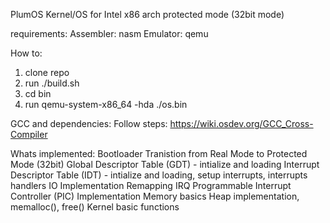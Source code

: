 PlumOS
Kernel/OS for Intel x86 arch protected mode (32bit mode)


requirements:
Assembler: nasm
Emulator: qemu

How to:
1. clone repo
2. run ./build.sh
3. cd bin
4. run qemu-system-x86_64 -hda ./os.bin

GCC and dependencies:
Follow steps: https://wiki.osdev.org/GCC_Cross-Compiler


Whats implemented:
Bootloader
Tranistion from Real Mode to Protected Mode (32bit)
Global Descriptor Table (GDT) - intialize and loading
Interrupt Descriptor Table (IDT) - intialize and loading, setup interrupts, interrupts handlers
IO Implementation
Remapping IRQ
Programmable Interrupt Controller (PIC) Implementation
Memory basics
Heap implementation, memalloc(), free()
Kernel basic functions


